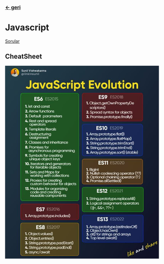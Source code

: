 ### [<- geri](../README.md) 
# Javascript 

[Sorular](./sorular/README.md)

## CheatSheet
![CheatSheet](./assets/es-version-features.jpg)
